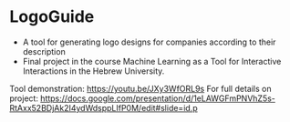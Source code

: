 # LogoGuide
- A tool for generating logo designs for companies according to their description
- Final project in the course Machine Learning as a Tool for Interactive Interactions in the Hebrew University.

Tool demonstration: https://youtu.be/JXy3WfORL9s 
For full details on project: https://docs.google.com/presentation/d/1eLAWGFmPNVhZ5s-RtAxx52BDjAk2I4ydWdsppLIfP0M/edit#slide=id.p

